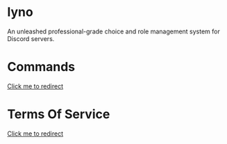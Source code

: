 # lyno
An unleashed professional-grade choice and role management system for Discord servers.

# Commands

[Click me to redirect](<>)

# Terms Of Service
[Click me to redirect](<https://github.com/xcig/lyno/blob/main/tos.md>)
